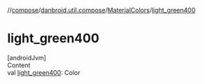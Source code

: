//[compose](../../../index.md)/[danbroid.util.compose](../index.md)/[MaterialColors](index.md)/[light_green400](light_green400.md)



# light_green400  
[androidJvm]  
Content  
val [light_green400](light_green400.md): Color  



